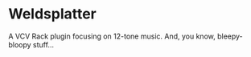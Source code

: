 # Weldsplatter
A VCV Rack plugin focusing on 12-tone music.  And, you know,
bleepy-bloopy stuff...

